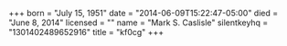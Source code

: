 +++
born = "July 15, 1951"
date = "2014-06-09T15:22:47-05:00"
died = "June 8, 2014"
licensed = ""
name = "Mark S. Caslisle"
silentkeyhq = "1301402489652916"
title = "kf0cg"
+++
